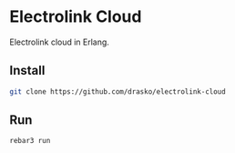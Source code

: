 # Electrolink Cloud

Electrolink cloud in Erlang.

## Install
```bash
git clone https://github.com/drasko/electrolink-cloud
```

## Run
```
rebar3 run
```
